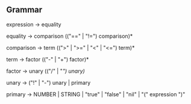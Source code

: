 ## Grammar

expression -> equality

equality -> comparison (("==" | "!=") comparison)*

comparison -> term ((">" | ">=" | "<" | "<=") term)*

term -> factor (("-" | "+") factor)*

factor -> unary (("/" | "*") unary)*

unary -> ("!" | "-") unary | primary

primary -> NUMBER | STRING | "true" | "false" | "nil" | "(" expression ")"



